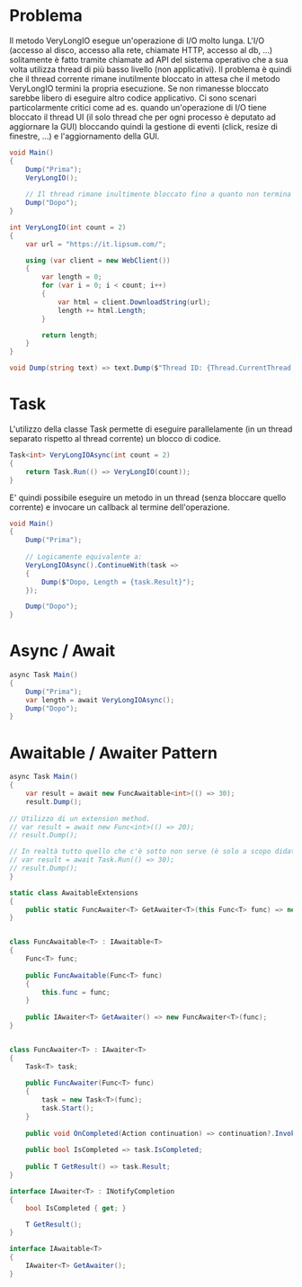 # Problema
Il metodo VeryLongIO esegue un'operazione di I/O molto lunga. L'I/O (accesso al disco, accesso alla rete, chiamate HTTP, accesso al db, ...) solitamente è fatto tramite chiamate ad API del sistema operativo che a sua volta utilizza thread di più basso livello (non applicativi). Il problema è quindi che il thread corrente rimane inutilmente bloccato in attesa che il metodo VeryLongIO termini la propria esecuzione. Se non rimanesse bloccato sarebbe libero di eseguire altro codice applicativo. 
Ci sono scenari particolarmente critici come ad es. quando un'operazione di I/O tiene bloccato il thread UI (il solo thread che per ogni processo è deputato ad aggiornare la GUI) bloccando quindi la gestione di eventi (click, resize di finestre, ...) e l'aggiornamento della GUI.

```csharp
void Main()
{
	Dump("Prima");
	VeryLongIO();
	
	// Il thread rimane inultimente bloccato fino a quanto non termina l'operazione di IO (VeryLongIO).
	Dump("Dopo");
}

int VeryLongIO(int count = 2)
{
	var url = "https://it.lipsum.com/";

	using (var client = new WebClient())
	{
		var length = 0;
		for (var i = 0; i < count; i++)
		{
			var html = client.DownloadString(url);
			length += html.Length;
		}

		return length;
	}
}

void Dump(string text) => text.Dump($"Thread ID: {Thread.CurrentThread.ManagedThreadId}");
```

# Task
L'utilizzo della classe Task permette di eseguire parallelamente (in un thread separato rispetto al thread corrente) un blocco di codice.

```csharp
Task<int> VeryLongIOAsync(int count = 2)
{
	return Task.Run(() => VeryLongIO(count));
}
```

E' quindi possibile eseguire un metodo in un thread (senza bloccare quello corrente) e invocare un callback al termine dell'operazione.

```csharp
void Main()
{
	Dump("Prima");
  
	// Logicamente equivalente a:
	VeryLongIOAsync().ContinueWith(task =>
	{
		Dump($"Dopo, Length = {task.Result}");
	});

	Dump("Dopo");
}
```

# Async / Await

```csharp
async Task Main()
{
	Dump("Prima");
	var length = await VeryLongIOAsync();
	Dump("Dopo");
}
```

# Awaitable / Awaiter Pattern

```csharp
async Task Main()
{
	var result = await new FuncAwaitable<int>(() => 30);
	result.Dump();
	
// Utilizzo di un extension method.
// var result = await new Func<int>(() => 20);
// result.Dump();

// In realtà tutto quello che c'è sotto non serve (è solo a scopo didattico) e basta così:
// var result = await Task.Run(() => 30);
// result.Dump();
}

static class AwaitableExtensions
{
	public static FuncAwaiter<T> GetAwaiter<T>(this Func<T> func) => new FuncAwaiter<T>(func);
}


class FuncAwaitable<T> : IAwaitable<T>
{
	Func<T> func;
	
	public FuncAwaitable(Func<T> func)
	{
		this.func = func;
	}
	
	public IAwaiter<T> GetAwaiter() => new FuncAwaiter<T>(func);
}


class FuncAwaiter<T> : IAwaiter<T>
{
	Task<T> task;
	
	public FuncAwaiter(Func<T> func)
	{
		task = new Task<T>(func);
		task.Start();
	}
	
	public void OnCompleted(Action continuation) => continuation?.Invoke();
	
	public bool IsCompleted => task.IsCompleted;
	
	public T GetResult() => task.Result;
}

interface IAwaiter<T> : INotifyCompletion
{
	bool IsCompleted { get; }

	T GetResult();
}

interface IAwaitable<T>
{
	IAwaiter<T> GetAwaiter();
}
```

